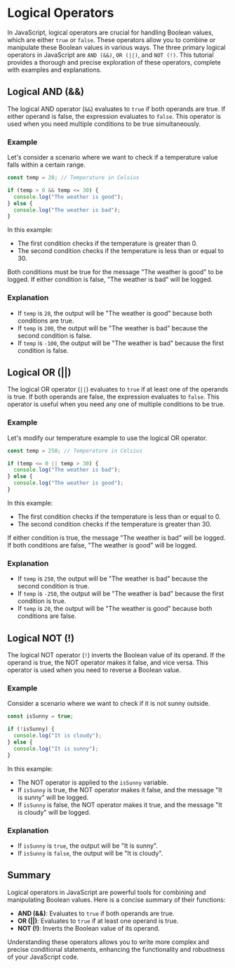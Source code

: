 #  Logical Operators

In JavaScript, logical operators are crucial for handling Boolean values, which are either `true` or `false`. These operators allow you to combine or manipulate these Boolean values in various ways. The three primary logical operators in JavaScript are `AND (&&)`, `OR (||)`, and `NOT (!)`. This tutorial provides a thorough and precise exploration of these operators, complete with examples and explanations.

## Logical AND (&&)

The logical AND operator (`&&`) evaluates to `true` if both operands are true. If either operand is false, the expression evaluates to `false`. This operator is used when you need multiple conditions to be true simultaneously.

### Example

Let's consider a scenario where we want to check if a temperature value falls within a certain range.

```javascript
const temp = 28; // Temperature in Celsius

if (temp > 0 && temp <= 30) {
  console.log("The weather is good");
} else {
  console.log("The weather is bad");
}
```

In this example:
- The first condition checks if the temperature is greater than 0.
- The second condition checks if the temperature is less than or equal to 30.

Both conditions must be true for the message "The weather is good" to be logged. If either condition is false, "The weather is bad" will be logged.

### Explanation
- If `temp` is `20`, the output will be "The weather is good" because both conditions are true.
- If `temp` is `200`, the output will be "The weather is bad" because the second condition is false.
- If `temp` is `-100`, the output will be "The weather is bad" because the first condition is false.

## Logical OR (||)

The logical OR operator (`||`) evaluates to `true` if at least one of the operands is true. If both operands are false, the expression evaluates to `false`. This operator is useful when you need any one of multiple conditions to be true.

### Example

Let's modify our temperature example to use the logical OR operator.

```javascript
const temp = 250; // Temperature in Celsius

if (temp <= 0 || temp > 30) {
  console.log("The weather is bad");
} else {
  console.log("The weather is good");
}
```

In this example:
- The first condition checks if the temperature is less than or equal to 0.
- The second condition checks if the temperature is greater than 30.

If either condition is true, the message "The weather is bad" will be logged. If both conditions are false, "The weather is good" will be logged.

### Explanation
- If `temp` is `250`, the output will be "The weather is bad" because the second condition is true.
- If `temp` is `-250`, the output will be "The weather is bad" because the first condition is true.
- If `temp` is `20`, the output will be "The weather is good" because both conditions are false.

## Logical NOT (!)

The logical NOT operator (`!`) inverts the Boolean value of its operand. If the operand is true, the NOT operator makes it false, and vice versa. This operator is used when you need to reverse a Boolean value.

### Example

Consider a scenario where we want to check if it is not sunny outside.

```javascript
const isSunny = true;

if (!isSunny) {
  console.log("It is cloudy");
} else {
  console.log("It is sunny");
}
```

In this example:
- The NOT operator is applied to the `isSunny` variable.
- If `isSunny` is true, the NOT operator makes it false, and the message "It is sunny" will be logged.
- If `isSunny` is false, the NOT operator makes it true, and the message "It is cloudy" will be logged.

### Explanation
- If `isSunny` is `true`, the output will be "It is sunny".
- If `isSunny` is `false`, the output will be "It is cloudy".

## Summary

Logical operators in JavaScript are powerful tools for combining and manipulating Boolean values. Here is a concise summary of their functions:
- **AND (&&)**: Evaluates to `true` if both operands are true.
- **OR (||)**: Evaluates to `true` if at least one operand is true.
- **NOT (!)**: Inverts the Boolean value of its operand.

Understanding these operators allows you to write more complex and precise conditional statements, enhancing the functionality and robustness of your JavaScript code.